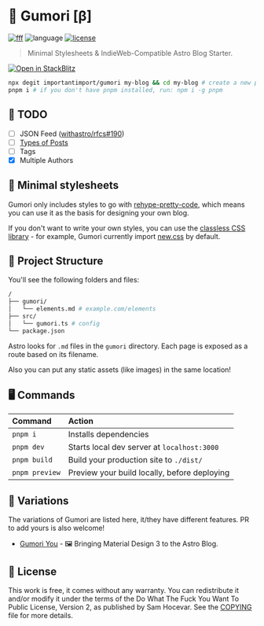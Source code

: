 # 📓 Gumori [β]

[![fff](https://img.shields.io/badge/%F0%9F%8C%9F%20F%20F%20F-0.3-yellow?style=flat)](https://fff.js.org)
![language](https://img.shields.io/github/languages/top/importantimport/gumori?color=%23ff5a03)
[![license](https://img.shields.io/github/license/importantimport/gumori?color=%23fff)](COPYING)

> Minimal Stylesheets & IndieWeb-Compatible Astro Blog Starter.

[![Open in StackBlitz](https://developer.stackblitz.com/img/open_in_stackblitz.svg)](https://stackblitz.com/github/importantimport/gumori)

```bash
npx degit importantimport/gumori my-blog && cd my-blog # create a new project in my-blog
pnpm i # if you don't have pnpm installed, run: npm i -g pnpm
```

## 📝 TODO

- [ ] JSON Feed ([withastro/rfcs#190](https://github.com/withastro/rfcs/discussions/190))
- [ ] [Types of Posts](https://indieweb.org/posts#Types_of_Posts)
- [ ] Tags
- [x] Multiple Authors

## 🎨 Minimal stylesheets

Gumori only includes styles to go with [rehype-pretty-code](https://github.com/atomiks/rehype-pretty-code), which means you can use it as the basis for designing your own blog.

If you don't want to write your own styles, you can use the [classless CSS library](https://github.com/dbohdan/classless-css#classless) - for example, Gumori currently import [new.css](https://github.com/xz/new.css) by default.

## 🧱 Project Structure

You'll see the following folders and files:

```bash
/
├── gumori/
│   └── elements.md # example.com/elements
├── src/
│   └── gumori.ts # config
└── package.json
```

Astro looks for `.md` files in the `gumori` directory. Each page is exposed as a route based on its filename.

Also you can put any static assets (like images) in the same location!

## 🖥️ Commands

| Command        | Action                                       |
| :------------- | :------------------------------------------- |
| `pnpm i`       | Installs dependencies                        |
| `pnpm dev`     | Starts local dev server at `localhost:3000`  |
| `pnpm build`   | Build your production site to `./dist/`      |
| `pnpm preview` | Preview your build locally, before deploying |

## 🍴 Variations

The variations of Gumori are listed here, it/they have different features. PR to add yours is also welcome!

- [Gumori You](https://github.com/importantimport/gumori-you) - 🖼️ Bringing Material Design 3 to the Astro Blog.

## 📝 License

This work is free, it comes without any warranty. You can redistribute it and/or modify it under the
terms of the Do What The Fuck You Want To Public License, Version 2,
as published by Sam Hocevar. See the [COPYING](COPYING) file for more details.
